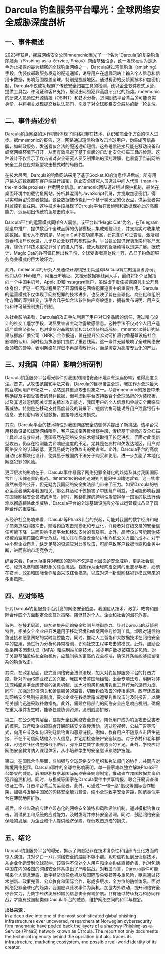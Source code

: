 # Darcula 钓鱼服务平台曝光：全球网络安全威胁深度剖析

## 一、事件概述

2023年12月，挪威网络安全公司mnemonic曝光了一个名为“Darcula”的复杂钓鱼即服务（Phishing-as-a-Service, PhaaS）网络基础设施，这一发现被认为是迄今为止揭露的最为精密的全球钓鱼网络之一。Darcula通过短信钓鱼（smishing）手段，伪装成邮政服务发送的配送通知，诱导用户在虚假网站上输入个人信息和信用卡数据，影响范围覆盖全球，特别是挪威地区。通过精密的反侦察技术和加密机制，Darcula不仅成功规避了传统安全扫描工具的检测，还以企业软件模式运营，提供工具包、许可证和客户支持，展现出网络犯罪高度专业化的趋势。mnemonic的研究人员通过开源情报（OSINT）和技术分析，追溯到该平台背后的可能真实身份，并将相关发现提交给执法部门，引发了对全球网络安全威胁的新一轮关注。

## 二、事件描述分析

Darcula钓鱼网络的运作机制体现了网络犯罪在技术、组织和商业化方面的惊人进步。据mnemonic的报告，这一网络通过短信钓鱼攻击全球用户，伪装成可信品牌，如邮政服务，发送看似合法的配送通知短信。这些短信链接只能在移动设备和蜂窝网络环境下打开，从而有效规避了基于桌面的自动化安全扫描工具的检测。这种设计不仅显示了攻击者对安全研究人员反制策略的深刻理解，也暴露了当前网络安全工具在应对新型攻击模式时的局限性。

在技术层面，Darcula的钓鱼网站采用了基于Socket.IO的消息传递后端，所有用户输入的数据都在客户端进行加密，防止安全研究人员通过中间人代理（man-in-the-middle proxies）拦截明文信息。mnemonic团队通过绕过保护机制，最终在桌面环境中加载钓鱼网站，分析其混淆的JavaScript代码，并提取加密密钥，得以实时解密受害者数据。这些数据被传输到一个基于聊天室的仪表盘，供运营者实时监控钓鱼成果。这种技术手段展现了Darcula平台在反侦察和数据保护上的高超能力，远远超出传统钓鱼攻击的水平。

Darcula平台的运营模式同样令人震惊。该平台以“Magic Cat”为名，在Telegram频道中推广，提供数百个全球品牌的伪装模板，集成短信网关，并支持实时收集敏感数据。更令人不安的是，Magic Cat不仅功能丰富，还包含许可证管理、激活服务器和用户仪表盘，几乎以企业软件的模式运作。平台甚至提供安装指南和客户支持，降低了非技术型犯罪分子的进入门槛，使大规模钓鱼活动得以迅速扩展。据统计，Magic Cat的许可证已售出数千份，全球受害者高达数十万，凸显了钓鱼即服务商业模式的巨大破坏力。

此外，mnemonic的研究人员通过开源情报工具追踪Darcula背后的运营者身份。他们从GitHub账户、阿里云IP地址、文档元数据等线索入手，最终将多个证据指向一个中国手机号、Apple ID和Instagram账户，虽然出于责任披露原则未公开具体身份，但这一归因过程展示了开源情报在网络犯罪追责中的重要作用。Darcula的运营模式不仅体现了网络犯罪的技术进步，也反映了其在全球化、商业化和组织化方面的深刻转变，该平台几乎如合法软件供应商般运作，拥有发布说明、用户支持和许可证强制执行机制。

从社会影响来看，Darcula的攻击手法利用了用户对知名品牌的信任，通过精心设计的社交工程学手段，诱导受害者主动泄露敏感信息。这种手法不仅对个人用户造成严重经济损失，也对企业的品牌信誉和公众信任构成威胁。mnemonic将研究结果与挪威广播公司（NRK）合作报道，旨在提升公众对可扩展钓鱼基础设施社会影响的认知，同时也为执法部门提供了重要线索。这一事件无疑敲响了全球网络安全领域的警钟，表明网络犯罪已不再是零散行为，而是演变为高度专业化的产业。

## 三、对我国（中国）影响分析研判

Darcula钓鱼服务平台曝光事件对我国的网络安全环境具有深远影响，值得高度关注。首先，从攻击范围和手法来看，Darcula的目标覆盖全球，我国作为全球最大的互联网用户市场之一，必然是其重点攻击对象之一。尽管mnemonic的报告中未明确提及中国受害者的具体数据，但考虑到平台支持数百个全球品牌的伪装模板，以及其通过短信网关实现的精准攻击能力，我国用户的个人信息和金融安全面临显著威胁。特别是在移动支付高度普及的背景下，短信钓鱼可能诱导用户泄露银行卡信息、支付密码等关键数据，直接导致经济损失。

其次，Darcula平台的技术特性对我国网络安全防御体系提出了新挑战。该平台采用移动设备和蜂窝网络限制、客户端加密等反侦察手段，传统基于桌面的安全扫描工具难以有效应对。我国虽然在网络安全技术领域取得了长足进步，但面对此类新型攻击，仍存在检测能力和响应速度的不足。尤其是在农村和欠发达地区，用户对网络安全的认知较低，更容易成为钓鱼攻击的受害者。此外，Darcula平台的高度自动化和模块化设计，使其易于被国内不法分子购买和使用，进一步加剧了本地化网络犯罪的风险。

更深层次的影响在于，Darcula事件暴露了网络犯罪全球化的趋势及其对我国国际合作与法律追责的挑战。mnemonic的研究追溯到可能的中国籍运营者，这一线索虽然未最终公开，但无疑为我国网络安全执法部门带来了压力。如果Darcula的核心运营者确实与我国相关，那么其活动不仅损害了中国用户利益，也可能影响我国在国际网络安全领域的声誉。同时，网络犯罪的跨境性质使得单一国家的执法行动难以彻底根除此类威胁，Darcula平台的全球基础设施和分布式运营模式凸显了国际合作的重要性。

从经济社会影响来看，Darcula等PhaaS平台的兴起，可能对我国的数字经济和电子商务造成间接冲击。随着钓鱼攻击规模化和专业化，消费者对在线交易的安全信任可能下降，进而影响电商平台和移动支付的普及率。此外，品牌企业可能因伪装模板的滥用而面临声誉危机，增加其在网络安全防护和危机公关方面的成本。对于中小型企业而言，缺乏足够的资源应对此类攻击，可能导致客户数据泄露和业务中断，进而影响市场竞争力。

综合来看，Darcula事件对我国的影响不仅是技术层面的安全威胁，更是社会信任、经济发展和国际形象的综合挑战。我国作为全球网络空间的重要参与者，必须在技术、政策和国际合作层面采取综合措施，以应对这一新型网络犯罪模式带来的多重风险。

## 四、应对策略

针对Darcula钓鱼服务平台引发的网络安全威胁，我国应从技术、政策、教育和国际合作四个方面制定全面应对策略，降低其对个人、企业和社会的潜在危害。

首先，在技术层面，应加速提升网络安全检测与防御能力。针对Darcula的反侦察特性，相关安全企业应开发适用于移动环境和蜂窝网络的检测工具，增强对短信钓鱼链接和恶意网站的实时监控能力。同时，推动人工智能和大数据技术在网络安全中的应用，通过行为分析和异常检测，识别社交工程学攻击的模式。此外，鼓励企业采用多因素认证（MFA）和端到端加密技术，减少用户数据被窃取的风险。对于关键基础设施和金融机构，应强制实施更高的安全标准，确保其系统能够抵御复杂的钓鱼攻击。

其次，在政策层面，应完善网络安全法律法规，加大对钓鱼即服务平台的打击力度。针对PhaaS商业模式的兴起，我国可借鉴国际经验，出台专项法规，明确对非法网络服务平台运营者的追责机制，加大对购买和使用钓鱼工具行为的惩罚力度。同时，加强对短信网关和通信服务的监管，切断钓鱼攻击的传播渠道。政府还应推动网络安全强制披露制度，要求企业在数据泄露或遭受钓鱼攻击时及时报告，以便相关部门迅速采取补救措施。此外，需建立跨部门的网络安全应急响应机制，确保在重大事件发生时，能够快速协调资源，遏制威胁扩散。

第三，在公众教育层面，应提升全民网络安全意识，降低用户成为钓鱼攻击受害者的概率。政府和企业应联合开展网络安全宣传活动，通过短视频、公益广告等形式，向用户普及如何识别短信钓鱼和恶意链接。例如，教育用户不随意点击陌生链接、不在不可信网站输入个人信息，并定期检查账户安全状态。对于农村和老年群体，可通过社区讲座和线下培训，弥补其在数字素养方面的不足。此外，学校应将网络安全教育纳入课程体系，从小培养学生的安全意识和防护技能。

第四，在国际合作层面，应加强与全球网络安全组织和执法部门的协作，共同应对跨境网络犯罪。Darcula事件的全球性影响表明，单一国家难以独立解决PhaaS平台带来的威胁。我国应积极参与国际网络安全规则制定，推动建立跨国数据共享和犯罪追溯机制。同时，与挪威等国家在Darcula案件中共享情报，联合开展调查和取证工作，打击平台背后的运营者。此外，可通过“一带一路”倡议等国际合作框架，加强与发展中国家的网络安全能力建设，缩小全球数字安全差距，防范类似平台在薄弱地区扩散。

最后，企业和政府应建立常态化的网络安全演练和风险评估机制。通过模拟钓鱼攻击，测试员工和系统的应对能力，及时发现并修补安全漏洞。同时，鼓励网络安全保险的发展，为企业和个人提供经济保障，降低攻击造成的损失。

## 五、结论

Darcula钓鱼服务平台的曝光，揭示了网络犯罪在技术复杂性和组织专业化方面的惊人演进，其对グローバル网络安全的威胁不容小觑。从短信钓鱼到反侦察技术，从企业化运营到全球影响，该事件不仅对个人用户和企业构成直接危害，也对包括中国在内的各国的网络安全体系提出了严峻挑战。对我国而言，Darcula事件可能带来个人信息泄露、数字经济信任危机以及国际形象受损等多重风险，亟需通过技术创新、政策完善、公众教育和国际合作，形成多层次、全方位的防御体系。面对网络犯罪全球化的趋势，我国应以此次事件为契机，加强内外联动，提升网络安全综合实力，为数字经济发展和国民信息安全保驾护航。只有通过持续努力和协同作战，才能有效遏制类似Darcula平台的威胁，维护网络空间的和平与稳定。

**出处来源：**  
In a deep dive into one of the most sophisticated global phishing infrastructures ever uncovered, researchers at Norwegian cybersecurity firm mnemonic have peeled back the layers of a shadowy Phishing-as-a-Service (PhaaS) network known as Darcula. The report not only documents the technical ingenuity behind the operation but also traces its infrastructure, marketing ecosystem, and possible real-world identity of its creator.